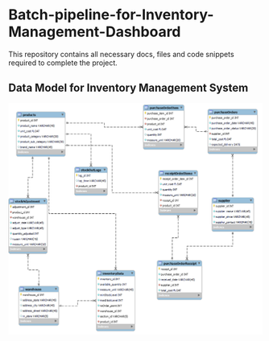 # Batch-pipeline-for-Inventory-Management-Dashboard
This repository contains all necessary docs, files and code snippets required to complete the project.

## Data Model for Inventory Management System
![](https://github.com/bijay-05/Batch-pipeline-for-Inventory-Management-Dashboard/blob/main/images/inventory.png)
